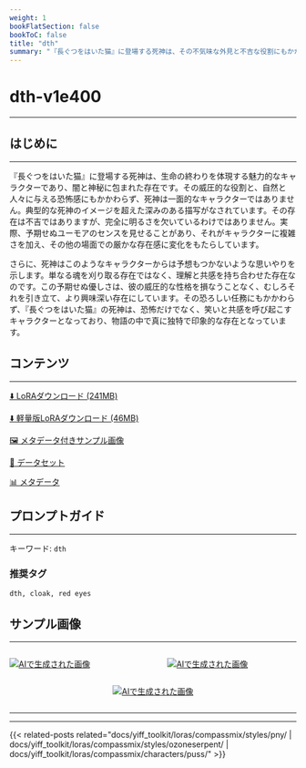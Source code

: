 ```yaml
---
weight: 1
bookFlatSection: false
bookToC: false
title: "dth"
summary: "『長ぐつをはいた猫』に登場する死神は、その不気味な外見と不吉な役割にもかかわらず、意外なユーモアのセンスと思いがけない思いやりを見せるキャラクターです。"
---
```


<!--markdownlint-disable MD025 MD033 -->

# dth-v1e400

---

## はじめに

---

『長ぐつをはいた猫』に登場する死神は、生命の終わりを体現する魅力的なキャラクターであり、闇と神秘に包まれた存在です。その威圧的な役割と、自然と人々に与える恐怖感にもかかわらず、死神は一面的なキャラクターではありません。典型的な死神のイメージを超えた深みのある描写がなされています。その存在は不吉ではありますが、完全に明るさを欠いているわけではありません。実際、予期せぬユーモアのセンスを見せることがあり、それがキャラクターに複雑さを加え、その他の場面での厳かな存在感に変化をもたらしています。

さらに、死神はこのようなキャラクターからは予想もつかないような思いやりを示します。単なる魂を刈り取る存在ではなく、理解と共感を持ち合わせた存在なのです。この予期せぬ優しさは、彼の威圧的な性格を損なうことなく、むしろそれを引き立て、より興味深い存在にしています。その恐ろしい任務にもかかわらず、『長ぐつをはいた猫』の死神は、恐怖だけでなく、笑いと共感を呼び起こすキャラクターとなっており、物語の中で真に独特で印象的な存在となっています。

## コンテンツ

---

[⬇️ LoRAダウンロード (241MB)](https://huggingface.co/k4d3/yiff_toolkit/resolve/main/compass_loras/dth-v1e400/dth-v1e400.safetensors?download=true)

[⬇️ 軽量版LoRAダウンロード (46MB)](https://huggingface.co/k4d3/yiff_toolkit/resolve/main/compass_loras/dth-v1e400/dth-v1e400_frockpt1_th-3.55.safetensors?download=true)

[🖼️ メタデータ付きサンプル画像](https://huggingface.co/k4d3/yiff_toolkit/tree/main/static/dth-compass)

[📐 データセット](https://huggingface.co/datasets/k4d3/furry/tree/main/dth)

[📊 メタデータ](https://huggingface.co/k4d3/yiff_toolkit/raw/main/compass_loras/dth-v1e400/dth-v1e400.json)

## プロンプトガイド

---

キーワード: `dth`

### 推奨タグ

```md
dth, cloak, red eyes
```

## サンプル画像

---
<!-- ⚠️ TODO: Small versions! -->

<div style="display: flex; justify-content: space-between;">
  
  <div style="display: flex; justify-content: space-between; width: 45%;">

[![AIで生成された画像](https://huggingface.co/k4d3/yiff_toolkit/resolve/main/static/dth-compass/00000169-07091531.png?download=true)](https://huggingface.co/k4d3/yiff_toolkit/resolve/main/static/dth-compass/00000169-07091531.png?download=true)

  </div>
  <div style="display: flex; justify-content: space-between; width: 45%;">

[![AIで生成された画像](https://huggingface.co/k4d3/yiff_toolkit/resolve/main/static/dth-compass/00000167-07091523.png?download=true)](https://huggingface.co/k4d3/yiff_toolkit/resolve/main/static/dth-compass/00000167-07091523.png?download=true)

  </div>
</div>
<div style="display: flex; justify-content: center;">

[![AIで生成された画像](https://huggingface.co/k4d3/yiff_toolkit/resolve/main/static/dth-compass/00000168-07091524.png?download=true)](https://huggingface.co/k4d3/yiff_toolkit/resolve/main/static/dth-compass/00000168-07091524.png?download=true)

</div>

---

---

{{< related-posts related="docs/yiff_toolkit/loras/compassmix/styles/pny/ | docs/yiff_toolkit/loras/compassmix/styles/ozoneserpent/ | docs/yiff_toolkit/loras/compassmix/characters/puss/" >}}
